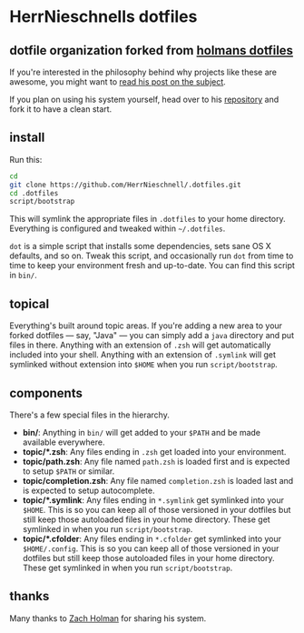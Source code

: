 # HerrNieschnells dotfiles
## dotfile organization forked from [holmans dotfiles](https://github.com/holman/dotfiles.git)

If you're interested in the philosophy behind why projects like these are
awesome, you might want to [read his post on the
subject](http://zachholman.com/2010/08/dotfiles-are-meant-to-be-forked/).

If you plan on using his system yourself, head over to his
[repository](https://github.com/holman/dotfiles.git) and fork it
to have a clean start.



## install

Run this:

```sh
cd
git clone https://github.com/HerrNieschnell/.dotfiles.git
cd .dotfiles
script/bootstrap
```

This will symlink the appropriate files in `.dotfiles` to your home directory.
Everything is configured and tweaked within `~/.dotfiles`.

`dot` is a simple script that installs some dependencies, sets sane OS X
defaults, and so on. Tweak this script, and occasionally run `dot` from
time to time to keep your environment fresh and up-to-date. You can find
this script in `bin/`.

## topical

Everything's built around topic areas. If you're adding a new area to your
forked dotfiles — say, "Java" — you can simply add a `java` directory and put
files in there. Anything with an extension of `.zsh` will get automatically
included into your shell. Anything with an extension of `.symlink` will get
symlinked without extension into `$HOME` when you run `script/bootstrap`.

## components

There's a few special files in the hierarchy.

- **bin/**: Anything in `bin/` will get added to your `$PATH` and be made
  available everywhere.
- **topic/\*.zsh**: Any files ending in `.zsh` get loaded into your
  environment.
- **topic/path.zsh**: Any file named `path.zsh` is loaded first and is
  expected to setup `$PATH` or similar.
- **topic/completion.zsh**: Any file named `completion.zsh` is loaded
  last and is expected to setup autocomplete.
- **topic/\*.symlink**: Any files ending in `*.symlink` get symlinked into
  your `$HOME`. This is so you can keep all of those versioned in your dotfiles
  but still keep those autoloaded files in your home directory. These get
  symlinked in when you run `script/bootstrap`.
- **topic/\*.cfolder**: Any files ending in `*.cfolder` get symlinked into
  your `$HOME/.config`. This is so you can keep all of those versioned in your dotfiles
  but still keep those autoloaded files in your home directory. These get
  symlinked in when you run `script/bootstrap`.


## thanks

Many thanks to [Zach Holman](https://github.com/holman) for sharing his system.
